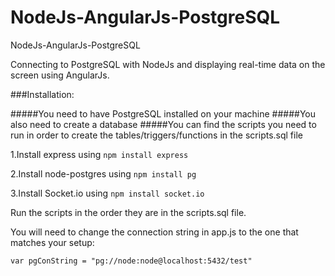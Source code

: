 # NodeJs-AngularJs-PostgreSQL
NodeJs-AngularJs-PostgreSQL

Connecting to PostgreSQL with NodeJs and displaying real-time data on the screen using AngularJs.

###Installation:

#####You need to have PostgreSQL installed on your machine
#####You also need to create a database
#####You can find the scripts you need to run in order to create the tables/triggers/functions in the scripts.sql file

  1.Install  express using  ```npm install express```
  
  2.Install node-postgres using ```npm install pg```
  
  3.Install Socket.io using ```npm install socket.io```

Run the scripts in the order they are in the scripts.sql file.
  
  You will need to change the connection string in app.js to the one that matches your setup:
  
	var pgConString = "pg://node:node@localhost:5432/test"
	
